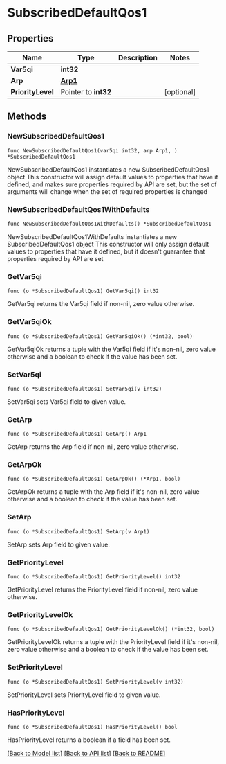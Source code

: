 # SubscribedDefaultQos1

## Properties

Name | Type | Description | Notes
------------ | ------------- | ------------- | -------------
**Var5qi** | **int32** |  | 
**Arp** | [**Arp1**](Arp1.md) |  | 
**PriorityLevel** | Pointer to **int32** |  | [optional] 

## Methods

### NewSubscribedDefaultQos1

`func NewSubscribedDefaultQos1(var5qi int32, arp Arp1, ) *SubscribedDefaultQos1`

NewSubscribedDefaultQos1 instantiates a new SubscribedDefaultQos1 object
This constructor will assign default values to properties that have it defined,
and makes sure properties required by API are set, but the set of arguments
will change when the set of required properties is changed

### NewSubscribedDefaultQos1WithDefaults

`func NewSubscribedDefaultQos1WithDefaults() *SubscribedDefaultQos1`

NewSubscribedDefaultQos1WithDefaults instantiates a new SubscribedDefaultQos1 object
This constructor will only assign default values to properties that have it defined,
but it doesn't guarantee that properties required by API are set

### GetVar5qi

`func (o *SubscribedDefaultQos1) GetVar5qi() int32`

GetVar5qi returns the Var5qi field if non-nil, zero value otherwise.

### GetVar5qiOk

`func (o *SubscribedDefaultQos1) GetVar5qiOk() (*int32, bool)`

GetVar5qiOk returns a tuple with the Var5qi field if it's non-nil, zero value otherwise
and a boolean to check if the value has been set.

### SetVar5qi

`func (o *SubscribedDefaultQos1) SetVar5qi(v int32)`

SetVar5qi sets Var5qi field to given value.


### GetArp

`func (o *SubscribedDefaultQos1) GetArp() Arp1`

GetArp returns the Arp field if non-nil, zero value otherwise.

### GetArpOk

`func (o *SubscribedDefaultQos1) GetArpOk() (*Arp1, bool)`

GetArpOk returns a tuple with the Arp field if it's non-nil, zero value otherwise
and a boolean to check if the value has been set.

### SetArp

`func (o *SubscribedDefaultQos1) SetArp(v Arp1)`

SetArp sets Arp field to given value.


### GetPriorityLevel

`func (o *SubscribedDefaultQos1) GetPriorityLevel() int32`

GetPriorityLevel returns the PriorityLevel field if non-nil, zero value otherwise.

### GetPriorityLevelOk

`func (o *SubscribedDefaultQos1) GetPriorityLevelOk() (*int32, bool)`

GetPriorityLevelOk returns a tuple with the PriorityLevel field if it's non-nil, zero value otherwise
and a boolean to check if the value has been set.

### SetPriorityLevel

`func (o *SubscribedDefaultQos1) SetPriorityLevel(v int32)`

SetPriorityLevel sets PriorityLevel field to given value.

### HasPriorityLevel

`func (o *SubscribedDefaultQos1) HasPriorityLevel() bool`

HasPriorityLevel returns a boolean if a field has been set.


[[Back to Model list]](../README.md#documentation-for-models) [[Back to API list]](../README.md#documentation-for-api-endpoints) [[Back to README]](../README.md)


